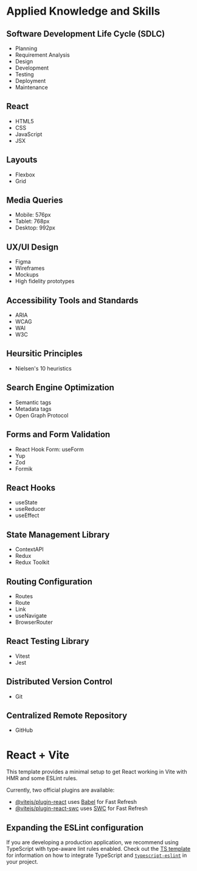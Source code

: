 # Applied Knowledge and Skills
## Software Development Life Cycle (SDLC)
- Planning
- Requirement Analysis
- Design
- Development
- Testing
- Deployment
- Maintenance

## React
- HTML5
- CSS
- JavaScript
- JSX

## Layouts
- Flexbox
- Grid
  
## Media Queries
- Mobile: 576px
- Tablet: 768px
- Desktop: 992px

## UX/UI Design
- Figma
- Wireframes
- Mockups
- High fidelity prototypes
  
## Accessibility Tools and Standards
- ARIA
- WCAG
- WAI
- W3C
  
## Heursitic Principles
- Nielsen's 10 heuristics

## Search Engine Optimization
- Semantic tags
- Metadata tags
- Open Graph Protocol

## Forms and Form Validation
- React Hook Form: useForm
- Yup
- Zod
- Formik

## React Hooks
- useState
- useReducer
- useEffect

## State Management Library
- ContextAPI
- Redux
- Redux Toolkit
  
## Routing Configuration
- Routes
- Route
- Link
- useNavigate
- BrowserRouter
  
## React Testing Library
- Vitest
- Jest
  
## Distributed Version Control
- Git
  
## Centralized Remote Repository
- GitHub

# React + Vite

This template provides a minimal setup to get React working in Vite with HMR and some ESLint rules.

Currently, two official plugins are available:

- [@vitejs/plugin-react](https://github.com/vitejs/vite-plugin-react/blob/main/packages/plugin-react) uses [Babel](https://babeljs.io/) for Fast Refresh
- [@vitejs/plugin-react-swc](https://github.com/vitejs/vite-plugin-react/blob/main/packages/plugin-react-swc) uses [SWC](https://swc.rs/) for Fast Refresh

## Expanding the ESLint configuration

If you are developing a production application, we recommend using TypeScript with type-aware lint rules enabled. Check out the [TS template](https://github.com/vitejs/vite/tree/main/packages/create-vite/template-react-ts) for information on how to integrate TypeScript and [`typescript-eslint`](https://typescript-eslint.io) in your project.

